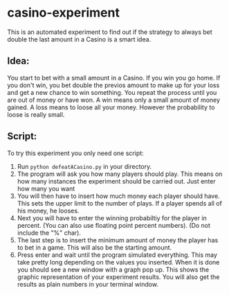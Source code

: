 # casino-experiment
This is an automated experiment to find out if the strategy to always bet double the last amount in a Casino is a smart idea.

## Idea:
You start to bet with a small amount in a Casino. If you win you go home. If you don't win, you bet double the previos amount to make up for your loss and get a new chance to win something. You repeat the process until you are out of money or have won.
A win means only a small amount of money gained. A loss means to loose all your money. However the probability to loose is really small.

## Script:
To try this experiment you only need one script:

 1. Run `python defeatACasino.py` in your directory.
 2. The program will ask you how many players should play. This means on how many instances the experiment should be carried out. Just enter how many you want
 3. You will then have to insert how much money each player should have. This sets the upper limit to the number of plays. If a player spends all of his money, he looses.
 4. Next you will have to enter the winning probabiltiy for the player in percent. (You can also use floating point percent numbers). (Do not include the "%" char).
 5. The last step is to insert the minimum amount of money the player has to bet in a game. This will also be the starting amount.
 6. Press enter and wait until the program simulated everything. This may take pretty long depending on the values you inserted. When it is done you should see a new window with a graph pop up. This shows the graphic representation of your experiment results. You will also get the results as plain numbers in your terminal window.
